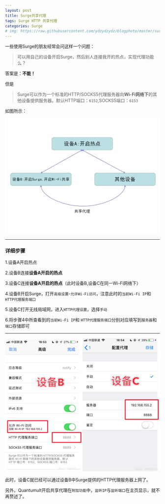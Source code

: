 ```yaml
---
layout: post
title: Surge共享代理
tags: Surge HTTP 共享代理
categories: Surge
# img: https://raw.githubusercontent.com/ydzydzydz/blogphoto/master/surge-http/1.png
---
```




一些使用Surge的朋友经常会问这样一个问题：

> 可以用自己的设备开启Surge，然后别人连接我开的热点，实现代理功能么？

答案是：**不能！**

但是

<!-- more -->

> Surge可以作为一个标准的HTTP/SOCKS5代理服务器向**Wi-Fi网络下**的其他设备提供服务器。默认HTTP端口：`6152`,SOCKS5端口：`6153`

如图所示：

![1234](https://raw.githubusercontent.com/ydzydzydz/blogphoto/master/surge-http/1.png)

---

### 详细步骤

1.设备A开启热点

2.设备B连接**设备A开启的热点**

3.设备C连接**设备A开启的热点**（此时设备B,设备C在同一Wi-Fi网络下）

4.设备B开启Surge，打开`高级设置`-`允许Wi-Fi访问`，注意此时的`当前Wi-Fi IP`和 `HTTP代理服务端口`

5.设备C打开无线局域网，进入`HTTP代理设置`，选择`手动`

6.将步骤4中所查看到的`当前Wi-Fi IP`和 `HTTP代理服务端口`分别对应填写到`服务器`和`端口`存储即可

---



<img src="https://raw.githubusercontent.com/ydzydzydz/blogphoto/master/surge-http/b.png" alt="设备B" width="50%"><img src="https://raw.githubusercontent.com/ydzydzydz/blogphoto/master/surge-http/c.png" alt="设备C" width="50%">



此时，设备C就已经可以通过设备B中Surge提供的HTTP代理服务器上网了。

另外，Quantumult开启共享代理在`附加功能`中，`监听IP`与`监听端口`在主页显示，就不再赘述了。





 <div id="outerdiv" style="position:fixed;top:0;left:0;background:rgba(0,0,0,0.7);z-index:2;width:100%;height:100%;display:none;">
     <div id="innerdiv" style="position:absolute;">
         <img id="bigimg" style="border:5px solid #fff;" src="" />
     </div>
 </div>
  <script src="https://libs.baidu.com/jquery/2.0.0/jquery.min.js"></script>
 <script type="text/javascript">
    $("body").on('click','img',function(){  
        var _this = $(this);//将当前的img元素作为_this传入函数  
        imgShow("#outerdiv", "#innerdiv", "#bigimg", _this);  
    });
    function imgShow(outerdiv, innerdiv, bigimg, _this){  
        var src = _this.attr("src");//获取当前点击的pimg元素中的src属性  
        $(bigimg).attr("src", src);//设置#bigimg元素的src属性  
            /*获取当前点击图片的真实大小，并显示弹出层及大图*/  
        $("<img/>").attr("src", src).load(function(){  
            var windowW = $(window).width();//获取当前窗口宽度  
            var windowH = $(window).height();//获取当前窗口高度  
            var realWidth = this.width;//获取图片真实宽度  
            var realHeight = this.height;//获取图片真实高度  
            var imgWidth, imgHeight;  
            var scale = 0.8;//缩放尺寸，当图片真实宽度和高度大于窗口宽度和高度时进行缩放  

            if(realHeight>windowH*scale) {//判断图片高度  
                imgHeight = windowH*scale;//如大于窗口高度，图片高度进行缩放  
                imgWidth = imgHeight/realHeight*realWidth;//等比例缩放宽度  
                if(imgWidth>windowW*scale) {//如宽度扔大于窗口宽度  
                    imgWidth = windowW*scale;//再对宽度进行缩放  
                }  
            } else if(realWidth>windowW*scale) {//如图片高度合适，判断图片宽度  
                imgWidth = windowW*scale;//如大于窗口宽度，图片宽度进行缩放  
                            imgHeight = imgWidth/realWidth*realHeight;//等比例缩放高度  
            } else {//如果图片真实高度和宽度都符合要求，高宽不变  
                imgWidth = realWidth;  
                imgHeight = realHeight;  
            }  
                    $(bigimg).css("width",imgWidth);//以最终的宽度对图片缩放  

            var w = (windowW-imgWidth)/2;//计算图片与窗口左边距  
            var h = (windowH-imgHeight)/2;//计算图片与窗口上边距  
            $(innerdiv).css({"top":h, "left":w});//设置#innerdiv的top和left属性  
            $(outerdiv).fadeIn("fast");//淡入显示#outerdiv及.pimg  
        });  
        $(outerdiv).click(function(){//再次点击淡出消失弹出层  
            $(this).fadeOut("fast");  
        });  
    }  
 </script>
